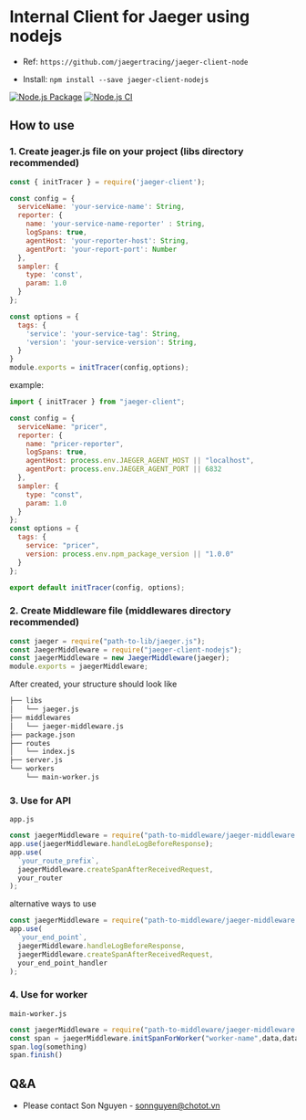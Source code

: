 # Internal Client for Jaeger using nodejs

- Ref: `https://github.com/jaegertracing/jaeger-client-node`

- Install:
  `npm install --save jaeger-client-nodejs`

[![Node.js Package](https://github.com/ChoTotOSS/jaeger-client-nodejs/actions/workflows/npm-publish.yml/badge.svg?branch=master)](https://github.com/ChoTotOSS/jaeger-client-nodejs/actions/workflows/npm-publish.yml)
[![Node.js CI](https://github.com/ChoTotOSS/jaeger-client-nodejs/actions/workflows/node.js.yml/badge.svg?branch=master)](https://github.com/ChoTotOSS/jaeger-client-nodejs/actions/workflows/node.js.yml)

## How to use

### 1. Create jeager.js file on your project (libs directory recommended)

```javascript
const { initTracer } = require('jaeger-client');

const config = {
  serviceName: 'your-service-name': String,
  reporter: {
    name: 'your-service-name-reporter' : String,
    logSpans: true,
    agentHost: 'your-reporter-host': String,
    agentPort: 'your-report-port': Number
  },
  sampler: {
    type: 'const',
    param: 1.0
  }
};

const options = {
  tags: {
    'service': 'your-service-tag': String,
    'version': 'your-service-version': String,
  }
}
module.exports = initTracer(config,options);
```

example:

```javascript
import { initTracer } from "jaeger-client";

const config = {
  serviceName: "pricer",
  reporter: {
    name: "pricer-reporter",
    logSpans: true,
    agentHost: process.env.JAEGER_AGENT_HOST || "localhost",
    agentPort: process.env.JAEGER_AGENT_PORT || 6832
  },
  sampler: {
    type: "const",
    param: 1.0
  }
};
const options = {
  tags: {
    service: "pricer",
    version: process.env.npm_package_version || "1.0.0"
  }
};

export default initTracer(config, options);
```

### 2. Create Middleware file (middlewares directory recommended)

```javascript
const jaeger = require("path-to-lib/jaeger.js");
const JaegerMiddleware = require("jaeger-client-nodejs");
const jaegerMiddleware = new JaegerMiddleware(jaeger);
module.exports = jaegerMiddleware;
```

After created, your structure should look like

```bash
├── libs
│   └── jaeger.js
├── middlewares
│   └── jaeger-middleware.js
├── package.json
├── routes
│   └── index.js
├── server.js
└── workers
    └── main-worker.js
```

### 3. Use for API

`app.js`

```javascript
const jaegerMiddleware = require("path-to-middleware/jaeger-middleware.js");
app.use(jaegerMiddleware.handleLogBeforeResponse);
app.use(
  `your_route_prefix`,
  jaegerMiddleware.createSpanAfterReceivedRequest,
  your_router
);
```

alternative ways to use

```javascript
const jaegerMiddleware = require("path-to-middleware/jaeger-middleware.js");
app.use(
  `your_end_point`,
  jaegerMiddleware.handleLogBeforeResponse,
  jaegerMiddleware.createSpanAfterReceivedRequest,
  your_end_point_handler
);
```

### 4. Use for worker

`main-worker.js`

```javascript
const jaegerMiddleware = require("path-to-middleware/jaeger-middleware.js");
const span = jaegerMiddleware.initSpanForWorker("worker-name",data,data.headers);
span.log(something)
span.finish()
```

## Q&A

- Please contact Son Nguyen - sonnguyen@chotot.vn
